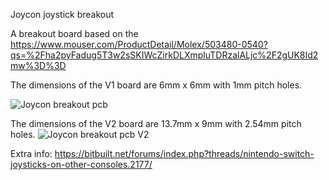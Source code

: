  Joycon joystick breakout
 
 A breakout board based on the https://www.mouser.com/ProductDetail/Molex/503480-0540?qs=%2Fha2pyFadug5T3w2sSKIWcZirkDLXmpluTDRzalALjc%2F2gUK8Id2mw%3D%3D
 
 The dimensions of the V1 board are 6mm x 6mm with 1mm pitch holes.

![Joycon breakout pcb](https://user-images.githubusercontent.com/53815775/119404748-854c5300-bce0-11eb-954c-c087c2c5bed5.png)

 The dimensions of the V2 board are 13.7mm x 9mm with 2.54mm pitch holes.
![Joycon breakout pcb V2](https://user-images.githubusercontent.com/53815775/121954317-e951bc80-cd5e-11eb-8029-05fb24ecffb6.png)

Extra info:
https://bitbuilt.net/forums/index.php?threads/nintendo-switch-joysticks-on-other-consoles.2177/
